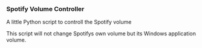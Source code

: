 ### Spotify Volume Controller

A little Python script to controll the Spotify volume

This script will not change Spotifys own volume but its Windows application volume.
